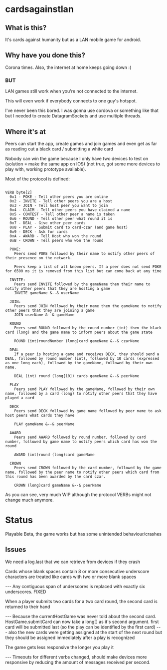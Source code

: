 # cardsagainstlan

## What is this?

It's cards against humanity but as a LAN mobile game for android.

## Why have you done this?

Corona times. Also, the internet at home keeps going down :(

### BUT

LAN games still work when you're not connected to the internet.

This will even work if everybody connects to one guy's hotspot.

I've never been this bored. I was gonna use cordova or something like that but I needed to create DatagramSockets and use multiple threads.


## Where it's at

Peers can start the app, create games and join games and even get as far as reading out a black card / submitting a white card

Nobody can win the game because I only have two devices to test on (solution = make the same app on IOS) (not true, got some more devices to play with, working prototype available).

Most of the protocol is defined:


```

VERB byte[2]
  0x1 - POKE - Tell other peers you are online
  0x2 - INVITE - Tell other peers you are a host
  0x3 - JOIN - Tell host peer you want to join
  0x4 - CLAIM - Tell other peers you have claimed a name
  0x5 - CONTEST - Tell other peer a name is taken
  0x6 - ROUND - Tell other peer what round it is
  0x7 - DEAL - Give other peer cards
  0x8 - PLAY - Submit card to card-czar (and game host)
  0x9 - DECK - Ask for cards
  0xA - AWARD - Tell Host who won the round
  0xB - CROWN - Tell peers who won the round

  POKE:
    Peers send POKE followed by their name to notify other peers of their presence on the network.

    Peers keep a list of all known peers. If a peer does not send POKE for 6500 ms it is removed from this list but can come back at any time

  INVITE:
    Peers send INVITE followed by the gameName then their name to notify other peers that they are hosting a game
    INVITE gameName &--& userName

  JOIN:
    Peers send JOIN followed by their name then the gameName to notify other peers that they are joining a game
    JOIN userName &--& gameName

  ROUND
    Peers send ROUND followed by the round number (int) then the black card (long) and the game name to inform peers about the game state

    ROUND (int)roundNumber (long)card gameName &--& czarName

  DEAL
    If a peer is hosting a game and receives DECK, they should send a DEAL, followed by round number (int), followed by 10 cards (expressed as one long each), followed by the gameName, followed by their own name.

    DEAL (int) round (long[10]) cards gameName &--& peerName

  PLAY
    Peers send PLAY followed by the gameName, followed by their own name, followed by a card (long) to notify other peers that they have played a card

  DECK
    Peers send DECK followed by game name followed by peer name to ask host peers what cards they have

    PLAY gameName &--& peerName

  AWARD
    Peers send AWARD followed by round number, followed by card number, followed by game name to notify peers which card has won the round

    AWARD (int)round (long)card gameName

  CROWN
    Peers send CROWN followed by the card number, followed by the game name, followed by the peer name to notify other peers which card from this round has been awarded by the card czar.

    CROWN (long)card gameName &--& peerName

```

As you can see, very much WIP although the protocol VERBs might not change much anymore.

# Status

Playable Beta, the game works but has some unintended behaviour/crashes

## Issues

We need a log.last that we can retrieve from devices if they crash


Cards whose blank spaces contain 8 or more consecutive underscore characters are treated like cards with two or more blank spaces

--- Any contiguous span of underscores is replaced with exactly six underscores. FIXED

When a player submits two cards for a two card round, the second card is returned to their hand

--- Because the currentHostGame was never told about the second card. HostGame.submitCard can now take a long[] as it's second argument. first card will be submitted last (so the play can be identified by the first card)
--- also the new cards were getting assigned at the start of the next round but they should be assigned immediately after a play is recognized


The game gets less responsive the longer you play it

--- Timeouts for different verbs changed, should make devices more responsive by reducing the amount of messages received per second.
